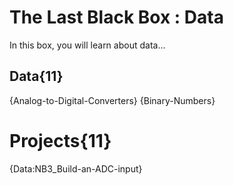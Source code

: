 # The Last Black Box : Data
In this box, you will learn about data...

## Data{11}
{Analog-to-Digital-Converters}
{Binary-Numbers}

# Projects{11}
{Data:NB3_Build-an-ADC-input}
